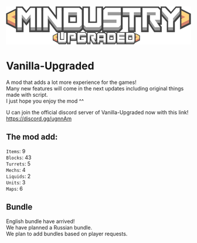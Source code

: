 ![Logo](sprites-override/ui/logo.png)
# Vanilla-Upgraded
A mod that adds a lot more experience for the games!
<br>Many new features will come in the next updates including original things made with script.
<br>I just hope you enjoy the mod ^^

U can join the official discord server of Vanilla-Upgraded now with this link!
<br>https://discord.gg/ugnnAm

## The mod add: 
`Items`: 9
<br>`Blocks`: 43
<br>`Turrets`: 5
<br>`Mechs`: 4
<br>`Liquids`: 2
<br>`Units`: 3
<br>`Maps`: 6

## Bundle 
English bundle have arrived! 
<br>We have planned a Russian bundle.
<br>We plan to add bundles based on player requests. 


